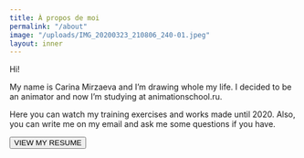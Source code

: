 ```yaml
---
title: À propos de moi
permalink: "/about"
image: "/uploads/IMG_20200323_210806_240-01.jpeg"
layout: inner
---
```


Hi!

My name is Carina Mirzaeva and I’m drawing whole my life. I decided to be an animator and now I’m studying at animationschool.ru. 
  
  
  
Here you can watch my training exercises and works made until 2020. Also, you can write me on my email and ask me some questions if you have.  


<a href="/uploads/CV_Karina%20Mirzaeva.pdf" target="_blank">
    <button class="btn btn-default btn-sm">
        <i class="fa fa-file-o fa-lg"></i> VIEW MY RESUME
    </button>
</a>
